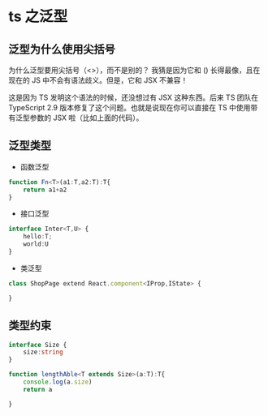 # ts 之泛型

## 泛型为什么使用尖括号
为什么泛型要用尖括号（<>），而不是别的？ 我猜是因为它和 () 长得最像，且在现在的 JS 中不会有语法歧义。但是，它和 JSX 不兼容！

这是因为 TS 发明这个语法的时候，还没想过有 JSX 这种东西。后来 TS 团队在 TypeScript 2.9 版本修复了这个问题。也就是说现在你可以直接在 TS 中使用带有泛型参数的 JSX 啦（比如上面的代码）。


## 泛型类型

- 函数泛型

```ts
function Fn<T>(a1:T,a2:T):T{
    return a1+a2
}
```
- 接口泛型
```ts
interface Inter<T,U> {
    hello:T;
    world:U
}
```

- 类泛型
```ts
class ShopPage extend React.component<IProp,IState> {

}
```

## 类型约束

```ts
interface Size {
    size:string
}

function lengthAble<T extends Size>(a:T):T{
    console.log(a.size)
    return a

}
```
